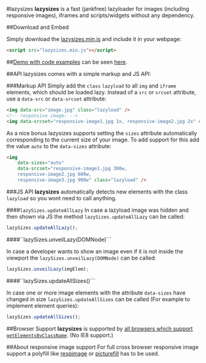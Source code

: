 #lazysizes
**lazysizes** is a fast (jankfree) lazyloader for images (including responsive images), iframes and scripts/widgets without any dependency.

##Download and Embed

Simply download the [lazysizes.min.js](lazysizes.min.js) and include it in your webpage:

```html
<script src="lazysizes.min.js"></script>
```

##[Demo with code examples](http://afarkas.github.io/lazysizes/#examples)
can be seen [here](http://afarkas.github.io/lazysizes/#examples).

##API
lazysizes comes with a simple markup and JS API:

###Markup API
Simply add the ``class`` ``lazyload`` to all ``img`` and ``iframe`` elements, which should be loaded lazy. Instead of a ``src`` or ``srcset`` attribute, use a ``data-src`` or ``data-srcset`` attribute:

```html
<img data-src="image.jpg" class="lazyload" />
<!-- responsive image: -->
<img data-srcset="responsive-image1.jpg 1x, responsive-image2.jpg 2x" class="lazyload" />
```

As a nice bonus lazysizes supports setting the ``sizes`` attribute automatically corresponding to the current size of your image. To add support for this add the value ``auto`` to the ``data-sizes`` attribute:

```html
<img
	data-sizes="auto"
	data-srcset="responsive-image1.jpg 300w, 
    responsive-image2.jpg 600w,
    responsive-image3.jpg 900w" class="lazyload" />
```

###JS API
**lazysizes** automatically detects new elements with the class ``lazyload`` so you wont need to call anything.

####``lazySizes.updateAllLazy``
In case a lazyload image was hidden and then shown via JS the method ``lazySizes.updateAllLazy`` can be called:

```js
lazySizes.updateAllLazy();
````

####``lazySizes.unveilLazy(DOMNode)```

In case a developer wants to show an image even if it is not inside the viewport the ``lazySizes.unveilLazy(DOMNode)`` can be called:

```js
lazySizes.unveilLazy(imgElem);
```

####``lazySizes.updateAllSizes()```

In case one or more image elements with the attribute ``data-sizes`` have changed in size ``lazySizes.updateAllSizes`` can be called (For example to implement element queries):

```js
lazySizes.updateAllSizes();
```

##Browser Support
**lazysizes** is supported by [all browsers which support ``getElementsByClassName``](http://caniuse.com/#feat=getelementsbyclassname). (No IE8 support.)

##About responsive image support
For full cross browser responsive image support a polyfill like [respimage](https://github.com/aFarkas/respimage) or [picturefill](https://github.com/scottjehl/picturefill) has to be used.
